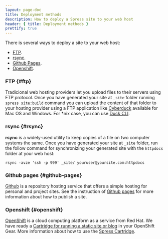 ```yaml
---
layout: page-doc
title: Deployment methods
description: How to deploy a Spress site to your web host
header: { title: Deployment methods }
prettify: true
---
```

There is several ways to deploy a site to your web host:

* [FTP](/docs/deployment-methods/#ftp).
* [rsync](/docs/deployment-methods/#rsync).
* [Github Pages](/docs/deployment-methods/#github-pages).
* [Openshift](/docs/deployment-methods/#openshift).

### FTP {#ftp}

Tradicional web hosting providers let you upload files to their servers using FTP protocol.
Once you have generated your site at `_site` folder running `spress site:build` command you
can upload the content of that folder to your hosting provider using a FTP application like
[Cyberduck](https://cyberduck.io/) available for Mac OS and Windows. For *nix case, you can
use [Duck CLI](https://duck.sh/).

### rsync {#rsync}

**rsync** is a widely-used utility to keep copies of a file on two computer systems the same.
Once you have generated your site at `_site` folder, run the follow command for synchronizing
your generated site with the `httpdocs` folder at your web host:

```
rsync -avze 'ssh -p 999' _site/ youruser@yoursite.com:httpdocs
```

### Github pages {#github-pages}

[Github](https://github.com/) is a repository hosting service that offers a simple hosting for personal
and project sites. See the instruction of [Github pages](https://pages.github.com/)
for more information about how to publish a site.

### Openshift {#openshift}

[OpenShift](https://www.openshift.com/) is a cloud computing platform as a service from Red Hat.
We have ready a [Cartridge for running a static site or blog](https://github.com/spress/Openshift-spress-cartridge)
in your OpenShift Gear. More information about how to use the [Spress Cartridge](/news/2015/01/17/spress-cartridge-for-openshift/).